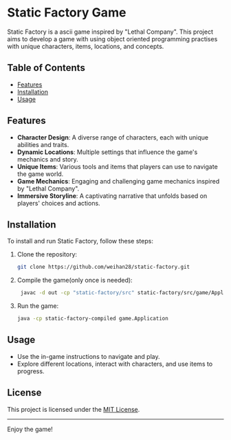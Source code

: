 # Static Factory Game

Static Factory is a ascii game inspired by "Lethal Company". This project aims to develop a game with using object oriented programming practises with unique characters, items, locations, and concepts.

## Table of Contents

- [Features](#features)
- [Installation](#installation)
- [Usage](#usage)

## Features

- **Character Design**: A diverse range of characters, each with unique abilities and traits.
- **Dynamic Locations**: Multiple settings that influence the game's mechanics and story.
- **Unique Items**: Various tools and items that players can use to navigate the game world.
- **Game Mechanics**: Engaging and challenging game mechanics inspired by "Lethal Company".
- **Immersive Storyline**: A captivating narrative that unfolds based on players' choices and actions.

## Installation

To install and run Static Factory, follow these steps:

1. Clone the repository:
    ```bash
    git clone https://github.com/weihan28/static-factory.git
    ```

2. Compile the game(only once is needed):
   ```bash
    javac -d out -cp "static-factory/src" static-factory/src/game/Application.java
    ```

3. Run the game:
    ```bash
    java -cp static-factory-compiled game.Application
    ```

## Usage

- Use the in-game instructions to navigate and play.
- Explore different locations, interact with characters, and use items to progress.

## License

This project is licensed under the [MIT License](LICENSE).

---

Enjoy the game!
